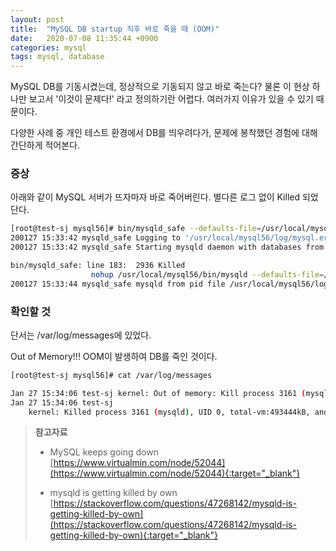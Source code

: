 ```yaml
---
layout: post
title:  "MySQL DB startup 직후 바로 죽을 때 (OOM)"
date:   2020-07-08 11:35:44 +0900
categories: mysql
tags: mysql, database
---
```


MySQL DB를 기동시켰는데, 정상적으로 기동되지 않고 바로 죽는다?
물론 이 현상 하나만 보고서 '이것이 문제다!' 라고 정의하기란 어렵다. 여러가지 이유가 있을 수 있기 때문이다.

다양한 사례 중 개인 테스트 환경에서 DB를 띄우려다가, 문제에 봉착했던 경험에 대해 간단하게 적어본다. 


### 증상

아래와 같이 MySQL 서버가 뜨자마자 바로 죽어버린다. 별다른 로그 없이 Killed 되었단다.

```bash
[root@test-sj mysql56]# bin/mysqld_safe --defaults-file=/usr/local/mysql56/my.cnf
200127 15:33:42 mysqld_safe Logging to '/usr/local/mysql56/log/mysql.err'.
200127 15:33:42 mysqld_safe Starting mysqld daemon with databases from /usr/local/mysql56/data

bin/mysqld_safe: line 183:  2936 Killed
                  nohup /usr/local/mysql56/bin/mysqld --defaults-file=/usr/local/mysql56/my.cnf ..(생략)..
200127 15:33:44 mysqld_safe mysqld from pid file /usr/local/mysql56/log/mysql.pid ended
```



### 확인할 것

단서는 /var/log/messages에 있었다.

Out of Memory!!! OOM이 발생하여 DB를 죽인 것이다.

```bash
[root@test-sj mysql56]# cat /var/log/messages 

Jan 27 15:34:06 test-sj kernel: Out of memory: Kill process 3161 (mysqld) score 626 or sacrifice child
Jan 27 15:34:06 test-sj 
    kernel: Killed process 3161 (mysqld), UID 0, total-vm:493444kB, anon-rss:387328kB, file-rss:4kB, shmem-rss:0kB
```


> **참고자료**
>
> * MySQL keeps going down [https://www.virtualmin.com/node/52044](https://www.virtualmin.com/node/52044){:target="_blank"}
>
> * mysqld is getting killed by own [https://stackoverflow.com/questions/47268142/mysqld-is-getting-killed-by-own](https://stackoverflow.com/questions/47268142/mysqld-is-getting-killed-by-own){:target="_blank"}
